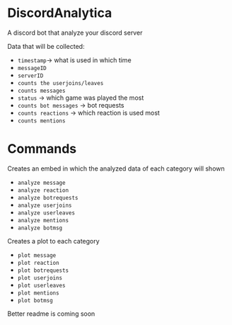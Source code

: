 # DiscordAnalytica
A discord bot that analyze your discord server 

Data that will be collected:

- `timestamp`-> what is used in which time
- `messageID`
- `serverID`
- `counts the userjoins/leaves`
- `counts messages`
- `status` -> which game was played the most
- `counts bot messages` -> bot requests
- `counts reactions` -> which reaction is used most
- `counts mentions`

# Commands

Creates an embed in which the analyzed data of each category will shown
- `analyze message`
- `analyze reaction`
- `analyze botrequests`
- `analyze userjoins`
- `analyze userleaves`
- `analyze mentions`
- `analyze botmsg`

Creates a plot to each category 
- `plot message`
- `plot reaction`
- `plot botrequests`
- `plot userjoins`
- `plot userleaves`
- `plot mentions`
- `plot botmsg`


Better readme is coming soon
